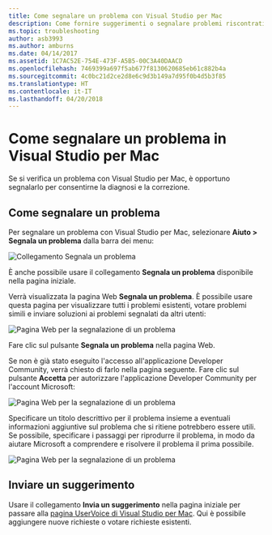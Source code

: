 ```yaml
---
title: Come segnalare un problema con Visual Studio per Mac
description: Come fornire suggerimenti o segnalare problemi riscontrati durante l'uso di Visual Studio per Mac.
ms.topic: troubleshooting
author: asb3993
ms.author: amburns
ms.date: 04/14/2017
ms.assetid: 1C7AC52E-754E-473F-A5B5-00C3A40DAACD
ms.openlocfilehash: 7469399a697f5ab677f8130620685eb61c882b4a
ms.sourcegitcommit: 4c0bc21d2ce2d8e6c9d3b149a7d95f0b4d5b3f85
ms.translationtype: HT
ms.contentlocale: it-IT
ms.lasthandoff: 04/20/2018
---
```

# <a name="how-to-report-a-problem-in-visual-studio-for-mac"></a>Come segnalare un problema in Visual Studio per Mac

Se si verifica un problema con Visual Studio per Mac, è opportuno segnalarlo per consentirne la diagnosi e la correzione. 

## <a name="how-to-report-a-problem"></a>Come segnalare un problema

Per segnalare un problema con Visual Studio per Mac, selezionare **Aiuto > Segnala un problema** dalla barra dei menu:

![Collegamento Segnala un problema](media/report-problem-image1.png)

È anche possibile usare il collegamento **Segnala un problema** disponibile nella pagina iniziale.

Verrà visualizzata la pagina Web **Segnala un problema**. È possibile usare questa pagina per visualizzare tutti i problemi esistenti, votare problemi simili e inviare soluzioni ai problemi segnalati da altri utenti:

![Pagina Web per la segnalazione di un problema](media/report-problem-image2.png)

Fare clic sul pulsante **Segnala un problema** nella pagina Web. 

Se non è già stato eseguito l'accesso all'applicazione Developer Community, verrà chiesto di farlo nella pagina seguente. Fare clic sul pulsante **Accetta** per autorizzare l'applicazione Developer Community per l'account Microsoft:

![Pagina Web per la segnalazione di un problema](media/report-problem-image3.png)

Specificare un titolo descrittivo per il problema insieme a eventuali informazioni aggiuntive sul problema che si ritiene potrebbero essere utili. Se possibile, specificare i passaggi per riprodurre il problema, in modo da aiutare Microsoft a comprendere e risolvere il problema il prima possibile.

![Pagina Web per la segnalazione di un problema](media/report-problem-image4.png)

## <a name="provide-a-suggestion"></a>Inviare un suggerimento

Usare il collegamento **Invia un suggerimento** nella pagina iniziale per passare alla [pagina UserVoice di Visual Studio per Mac](https://visualstudio.uservoice.com/forums/563332-visual-studio-for-mac). Qui è possibile aggiungere nuove richieste o votare richieste esistenti.